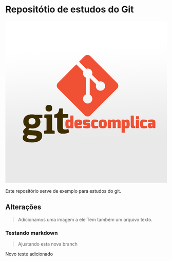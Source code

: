 # Repositótio de estudos do Git

![Git](./git-descomplica-zeta.png)

  Este repositório serve de exemplo para estudos do git.

## Alterações
> Adicionamos uma imagem a ele
> Tem também um arquivo texto.

### Testando markdown
> Ajustando esta nova branch

Novo teste adicionado
